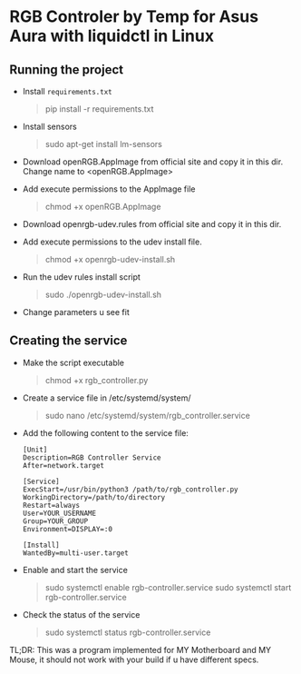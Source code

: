 # RGB Controler by Temp for Asus Aura with liquidctl in Linux

## Running the project

- Install `requirements.txt`

    > pip install -r requirements.txt

- Install sensors

    > sudo apt-get install lm-sensors

- Download openRGB.AppImage from official site and copy it in this dir. Change name to <openRGB.AppImage>

- Add execute permissions to the AppImage file

    > chmod +x openRGB.AppImage

- Download openrgb-udev.rules from official site and copy it in this dir.

- Add execute permissions to the udev install file.

    > chmod +x openrgb-udev-install.sh

- Run the udev rules install script

    > sudo ./openrgb-udev-install.sh

- Change parameters u see fit

## Creating the service

- Make the script executable

    > chmod +x rgb_controller.py

- Create a service file in /etc/systemd/system/

    > sudo nano /etc/systemd/system/rgb_controller.service

- Add the following content to the service file:

    ```
    [Unit]
    Description=RGB Controller Service
    After=network.target
    
    [Service]
    ExecStart=/usr/bin/python3 /path/to/rgb_controller.py
    WorkingDirectory=/path/to/directory
    Restart=always
    User=YOUR_USERNAME
    Group=YOUR_GROUP
    Environment=DISPLAY=:0
    
    [Install]
    WantedBy=multi-user.target
    ```

- Enable and start the service

    > sudo systemctl enable rgb-controller.service
    > sudo systemctl start rgb-controller.service

- Check the status of the service

    > sudo systemctl status rgb-controller.service

TL;DR: This was a program implemented for MY Motherboard and MY Mouse, it should not work with your build if u have different specs. 